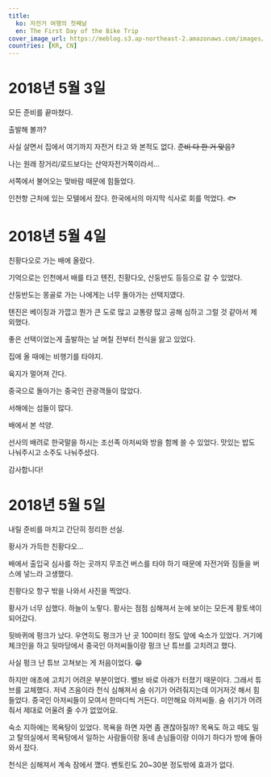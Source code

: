 ```yaml
---
title:
  ko: 자전거 여행의 첫째날
  en: The First Day of the Bike Trip
cover_image_url: https://meblog.s3.ap-northeast-2.amazonaws.com/images/south-korea/DSCF0105_prisma_elf.jpeg
countries: [KR, CN]
---
```


# 2018년 5월 3일

<ui-lazy-image src="https://meblog.s3.ap-northeast-2.amazonaws.com/images/south-korea/IMG_6543.JPG" alt="My bicycle on day 1" />

모든 준비를 끝마쳤다.

출발해 볼까?

<ui-lazy-image src="https://meblog.s3.ap-northeast-2.amazonaws.com/images/south-korea/DSCF0094.jpg" alt="Han River" />

사실 살면서 집에서 여기까지 자전거 타고 와 본적도 없다. ~~준비 다 한 거 맞음?~~

나는 원래 장거리/로드보다는 산악자전거쪽이라서...

<ui-lazy-image src="https://meblog.s3.ap-northeast-2.amazonaws.com/images/south-korea/DSCF0096.jpg" alt="Han River" />

서쪽에서 불어오는 맞바람 때문에 힘들었다.

인천항 근처에 있는 모텔에서 잤다. 한국에서의 마지막 식사로 회를 먹었다. 🐟

# 2018년 5월 4일

<ui-lazy-image src="https://meblog.s3.ap-northeast-2.amazonaws.com/images/south-korea/DSCF0098.jpg" alt="Yellow Sea" />

친황다오로 가는 배에 올랐다.

기억으로는 인천에서 배를 타고 톈진, 친황다오, 산둥반도 등등으로 갈 수 있었다.

산둥반도는 몽골로 가는 나에게는 너무 돌아가는 선택지였다.

톈진은 베이징과 가깝고 뭔가 큰 도로 많고 교통량 많고 공해 심하고 그럴 것 같아서 제외했다.

좋은 선택이었는게 출발하는 날 며칠 전부터 천식을 앓고 있었다.

<ui-lazy-image src="https://meblog.s3.ap-northeast-2.amazonaws.com/images/south-korea/DSCF0102.jpg" alt="Airplane" />

집에 올 때에는 비행기를 타야지.

<ui-lazy-image src="https://meblog.s3.ap-northeast-2.amazonaws.com/images/south-korea/DSCF0103.jpg" alt="Yellow Sea" />

육지가 멀어져 간다.

<ui-lazy-image src="https://meblog.s3.ap-northeast-2.amazonaws.com/images/south-korea/DSCF0105.jpg" alt="People on the ship" />

중국으로 돌아가는 중국인 관광객들이 많았다.

<ui-lazy-image src="https://meblog.s3.ap-northeast-2.amazonaws.com/images/south-korea/DSCF0110.jpg" alt="Some island on the Yellow Sea" />

서해에는 섬들이 많다.

<ui-lazy-image src="https://meblog.s3.ap-northeast-2.amazonaws.com/images/south-korea/DSCF0112.jpg" alt="Sunset" />

배에서 본 석양.

선사의 배려로 한국말을 하시는 조선족 아저씨와 방을 함께 쓸 수 있었다. 맛있는 밥도 나눠주시고 소주도 나눠주셨다.

감사합니다!

# 2018년 5월 5일

<ui-lazy-image src="https://meblog.s3.ap-northeast-2.amazonaws.com/images/china/DSCF0115.jpg" alt="Cabin" />

내릴 준비를 마치고 간단히 정리한 선실.

<ui-lazy-image src="https://meblog.s3.ap-northeast-2.amazonaws.com/images/china/IMG_6557.JPG" alt="Qinhuangdao port" />

황사가 가득한 친황다오...

배에서 출입국 심사를 하는 곳까지 무조건 버스를 타야 하기 때문에 자전거와 짐들을 버스에 넣느라 고생했다.

<ui-lazy-image src="https://meblog.s3.ap-northeast-2.amazonaws.com/images/china/DSCF0121.jpg" alt="Qinhuangdao port building" />

친황다오 항구 밖을 나와서 사진을 찍었다.

<ui-lazy-image src="https://meblog.s3.ap-northeast-2.amazonaws.com/images/china/DSCF0123.jpg" alt="Street of Qinhuangdao " />

황사가 너무 심했다. 하늘이 노랗다. 황사는 점점 심해져서 눈에 보이는 모든게 황토색이 되어갔다.

뒷바퀴에 펑크가 났다. 우연히도 펑크가 난 곳 100미터 정도 앞에 숙소가 있었다. 거기에 체크인을 하고 뒷마당에서 중국인 아저씨들이랑 펑크 난 튜브를 고치려고 했다.

사실 펑크 난 튜브 고쳐보는 게 처음이었다. 😁

하지만 애초에 고치기 어려운 부분이었다. 밸브 바로 아래가 터졌기 때문이다. 그래서 튜브를 교체했다. 저녁 즈음이라 천식 심해져서 숨 쉬기가 어려줘지는데 이거저것 해서 힘들었다. 중국인 아저씨들이 모여서 한마디씩 거든다. 미안해요 아저씨들. 숨 쉬기가 어려줘서 제대로 어울려 줄 수가 없었어요.

숙소 지하에는 목욕탕이 있었다. 목욕을 하면 자면 좀 괜찮아질까? 목욕도 하고 떼도 밀고 탈의실에서 목욕탕에서 일하는 사람들이랑 동네 손님들이랑 이야기 하다가 방에 돌아와서 잤다.

천식은 심해져서 계속 잠에서 깼다. 벤토린도 20~30분 정도밖에 효과가 없다.
